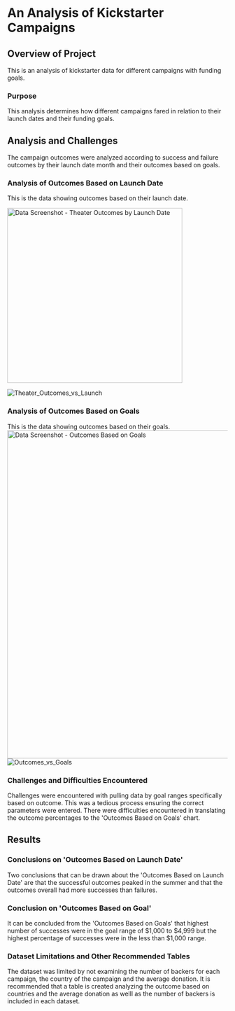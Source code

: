 # An Analysis of Kickstarter Campaigns
## Overview of Project
This is an analysis of kickstarter data for different campaigns with funding goals.
### Purpose
This analysis determines how different campaigns fared in relation to their launch dates and their funding goals.
## Analysis and Challenges
The campaign outcomes were analyzed according to success and failure outcomes by their launch date month and their outcomes based on goals.
### Analysis of Outcomes Based on Launch Date
This is the data showing outcomes based on their launch date.

<img width="400" alt="Data Screenshot - Theater Outcomes by Launch Date" src="https://user-images.githubusercontent.com/96451672/148578158-645d7024-ff3a-4ea2-b41a-4bbfd2df59f1.png">

![Theater_Outcomes_vs_Launch](https://user-images.githubusercontent.com/96451672/148579724-aa41d2d3-eae9-464c-afc9-229cea5b3b0d.png)

### Analysis of Outcomes Based on Goals
This is the data showing outcomes based on their goals.
<img width="750" alt="Data Screenshot - Outcomes Based on Goals" src="https://user-images.githubusercontent.com/96451672/148579471-587dbf2b-07ac-4f07-b9f7-2cc42ac0acee.png">
![Outcomes_vs_Goals](https://user-images.githubusercontent.com/96451672/148579821-a3fa735a-8605-4eb7-a254-3dbba666a2df.png)

### Challenges and Difficulties Encountered
Challenges were encountered with pulling data by goal ranges specifically based on outcome. This was a tedious process ensuring the correct parameters were entered. There were difficulties encountered in translating the outcome percentages to the 'Outcomes Based on Goals' chart.
## Results
### Conclusions on 'Outcomes Based on Launch Date'
Two conclusions that can be drawn about the 'Outcomes Based on Launch Date' are that the successful outcomes peaked in the summer and that the outcomes overall had more successes than failures.
### Conclusion on 'Outcomes Based on Goal'
It can be concluded from the 'Outcomes Based on Goals' that highest number of successes were in the goal range of $1,000 to $4,999 but the highest percentage of successes were in the less than $1,000 range.
### Dataset Limitations and Other Recommended Tables
The dataset was limited by not examining the number of backers for each campaign, the country of the campaign and the average donation. It is recommended that a table is created analyzing the outcome based on countries and the average donation as welll as the number of backers is included in each dataset.
